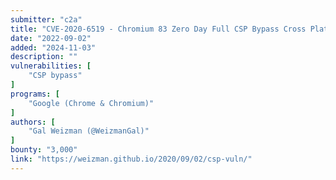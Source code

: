 ```yaml
---
submitter: "c2a"
title: "CVE-2020-6519 - Chromium 83 Zero Day Full CSP Bypass Cross Platforms"
date: "2022-09-02"
added: "2024-11-03"
description: ""
vulnerabilities: [
    "CSP bypass"
]
programs: [
    "Google (Chrome & Chromium)"
]
authors: [
    "Gal Weizman (@WeizmanGal)"
]
bounty: "3,000"
link: "https://weizman.github.io/2020/09/02/csp-vuln/"
---
```





